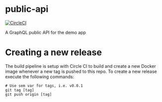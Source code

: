 # public-api
[![CircleCI](https://circleci.com/gh/hashicorp-demoapp/public-api.svg?style=svg)](https://circleci.com/gh/hashicorp-demoapp/public-api)

A GraphQL public API for the demo app

# Creating a new release
The build pipeline is setup with Circle CI to build and create a new Docker image whenever a new tag is pushed to this repo. To create a new release execute the following commands:

```shell
# Use sem var for tags, i.e. v0.0.1
git tag [tag]
git push origin [tag]
```
